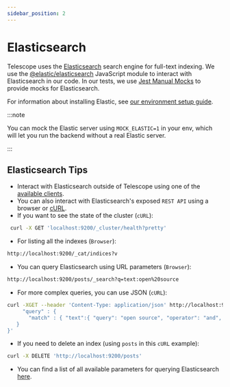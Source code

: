 ```yaml
---
sidebar_position: 2
---
```


# Elasticsearch

Telescope uses the [Elasticsearch](https://www.elastic.co/what-is/elasticsearch) search engine for full-text indexing.
We use the [@elastic/elasticsearch](https://www.npmjs.com/package/@elastic/elasticsearch)
JavaScript module to interact with Elasticsearch in our code. In our tests, we use
[Jest Manual Mocks](https://jestjs.io/docs/en/manual-mocks) to provide mocks
for Elasticsearch.

For information about installing Elastic, see [our environment setup guide](../getting-started/environment-setup.md).

:::note

You can mock the Elastic server using `MOCK_ELASTIC=1` in your env, which
will let you run the backend without a real Elastic server.

:::

## Elasticsearch Tips

- Interact with Elasticsearch outside of Telescope using one of the [available clients](https://www.elastic.co/guide/en/elasticsearch/client/index.html).
- You can also interact with Elasticsearch's exposed `REST API` using a browser or [cURL](https://curl.haxx.se/).
- If you want to see the state of the cluster (`cURL`):

```sh
 curl -X GET 'localhost:9200/_cluster/health?pretty'
```

- For listing all the indexes (`Browser`):

```sh
http://localhost:9200/_cat/indices?v
```

- You can query Elasticsearch using URL parameters (`Browser`):

```sh
http://localhost:9200/posts/_search?q=text:open%20source
```

- For more complex queries, you can use JSON (`cURL`):

```sh
curl -XGET --header 'Content-Type: application/json' http://localhost:9200/posts/_search -d '{
     "query" : {
       "match" : { "text":{ "query": "open source", "operator": "and", "fuzziness": "auto" }}
   }
}'
```

- If you need to delete an index (using `posts` in this `cURL` example):

```sh
curl -X DELETE 'http://localhost:9200/posts'
```

- You can find a list of all available parameters for querying Elasticsearch [here](https://www.elastic.co/guide/en/elasticsearch/reference/current/search-search.html#search-search-api-query-params).
